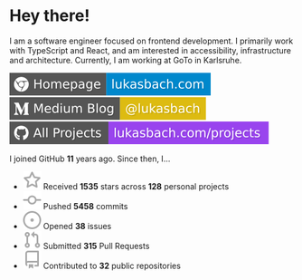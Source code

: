 # Hey there!

I am a software engineer focused on frontend development. I primarily work with TypeScript and React, and am interested in accessibility, infrastructure and architecture. Currently, I am working at GoTo in Karlsruhe.

[![Homepage](./icons/homepage.svg)](https://lukasbach.com)
[![Medium Blog](./icons/medium.svg)](https://medium.com/@lukasbach)
[![My Projects](./icons/projects.svg)](https://lukasbach.com/projects)

I joined GitHub **11** years ago. Since then, I...

- ![](./icons/star.svg) Received **1535** stars across **128** personal projects
- ![](./icons/commit.svg) Pushed **5458** commits
- ![](./icons/issues.svg) Opened **38** issues
- ![](./icons/pr.svg) Submitted **315** Pull Requests
- ![](./icons/repo.svg) Contributed to **32** public repositories
